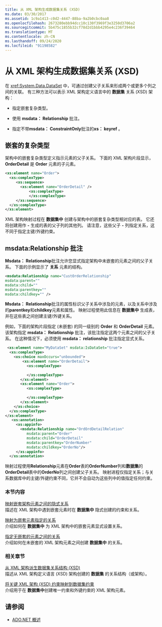 ```yaml
---
title: 从 XML 架构生成数据集关系 (XSD)
ms.date: 03/30/2017
ms.assetid: 1c9a1413-c0d2-4447-88ba-9a2b0cbc0aa8
ms.openlocfilehash: 2673280ebb94dcc10c130f3969f3e3250d3706a2
ms.sourcegitcommit: 5b475c1855b32cf78d2d1bbb4295e4c236f39464
ms.translationtype: MT
ms.contentlocale: zh-CN
ms.lasthandoff: 09/24/2020
ms.locfileid: "91198582"
---
```

# <a name="generating-dataset-relations-from-xml-schema-xsd"></a>从 XML 架构生成数据集关系 (XSD)

在 <xref:System.Data.DataSet> 中，可通过创建父子关系来形成两个或更多个列之间的关联。 有三种方法可以表示 XML 架构定义语言中的 **数据集** 关系 (XSD) 架构：  
  
- 指定嵌套复杂类型。  
  
- 使用 **msdata： Relationship** 批注。  
  
- 指定不带**msdata： ConstraintOnly**批注的**xs： keyref** 。  
  
## <a name="nested-complex-types"></a>嵌套的复杂类型  

 架构中的嵌套复杂类型定义指示元素的父子关系。 下面的 XML 架构片段显示， **OrderDetail** 是 **Order** 元素的子元素。  
  
```xml  
<xs:element name="Order">  
  <xs:complexType>  
     <xs:sequence>
       <xs:element name="OrderDetail" />  
           <xs:complexType>
           </xs:complexType>  
     </xs:sequence>  
  </xs:complexType>  
</xs:element>  
```  
  
 XML 架构映射过程在 **数据集中** 创建与架构中的嵌套复杂类型相对应的表。 它还将创建用作 **-** 生成的表的父子列的其他列。 请注意，这些父子 **-** 列指定关系，这不同于指定主键/外键约束。  
  
## <a name="msdatarelationship-annotation"></a>msdata:Relationship 批注  

 **Msdata： Relationship**批注允许您显式指定架构中未嵌套的元素之间的父子关系。 下面的示例显示了 **关系** 元素的结构。  
  
```xml  
<msdata:Relationship name="CustOrderRelationship"
msdata:parent=""
msdata:child=""
msdata:parentkey=""
msdata:childkey="" />  
```  
  
 **Msdata： Relationship**批注的属性标识父子关系中涉及的元素，以及关系中涉及的**parentkey**和**childkey**元素和属性。 映射过程使用此信息在 **数据集中** 生成表，并在这些表之间创建主键/外键关系。  
  
 例如，下面的架构片段指定 (未嵌套) 的同一级别的 **Order** 和 **OrderDetail** 元素。 该架构指定 **msdata： Relationship** 批注，该批注指定这两个元素之间的父子关系。 在这种情况下，必须使用 **msdata： relationship** 批注指定显式关系。  
  
```xml  
 <xs:element name="MyDataSet" msdata:IsDataSet="true">  
  <xs:complexType>  
    <xs:choice maxOccurs="unbounded">  
        <xs:element name="OrderDetail">  
          <xs:complexType>  
  
          </xs:complexType>  
       </xs:element>  
       <xs:element name="Order">  
          <xs:complexType>  
  
          </xs:complexType>  
       </xs:element>  
    </xs:choice>  
  </xs:complexType>  
</xs:element>  
   <xs:annotation>  
     <xs:appinfo>  
       <msdata:Relationship name="OrdOrdDetailRelation"  
          msdata:parent="Order"  
          msdata:child="OrderDetail"
          msdata:parentkey="OrderNumber"  
          msdata:childkey="OrderNo"/>  
     </xs:appinfo>  
  </xs:annotation>  
```  
  
 映射过程使用**Relationship**元素在**Order**表的**OrderNumber**列和**数据集**的**OrderDetail**表中的**OrderNo**列之间创建父子关系。 映射进程仅指定关系；与关系数据库中的主键/外键约束不同，它并不会自动为这些列中的值指定任何约束。  
  
### <a name="in-this-section"></a>本节内容  

 [映射嵌套架构元素之间的隐式关系](map-implicit-relations-between-nested-schema-elements.md)  
 描述在 XML 架构中遇到嵌套元素时在 **数据集中** 隐式创建的约束和关系。  
  
 [映射为嵌套元素指定的关系](map-relations-specified-for-nested-elements.md)  
 介绍如何在 **数据集中** 为 XML 架构中的嵌套元素显式设置关系。  
  
 [指定无嵌套的元素之间的关系](specify-relations-between-elements-with-no-nesting.md)  
 介绍如何在未嵌套的 XML 架构元素之间创建 **数据集中** 的关系。  
  
### <a name="related-sections"></a>相关章节  

 [从 XML 架构派生数据集关系结构 (XSD)](deriving-dataset-relational-structure-from-xml-schema-xsd.md)  
 描述从 XML 架构定义语言 (XSD) 架构创建的 **数据集** 的关系结构（或架构）。  
  
 [将关键 XML 架构 (XSD) 约束映射到数据集约束](mapping-xml-schema-xsd-constraints-to-dataset-constraints.md)  
 介绍用于在 **数据集中**创建唯一约束和外键约束的 XML 架构元素。  
  
## <a name="see-also"></a>请参阅

- [ADO.NET 概述](../ado-net-overview.md)
